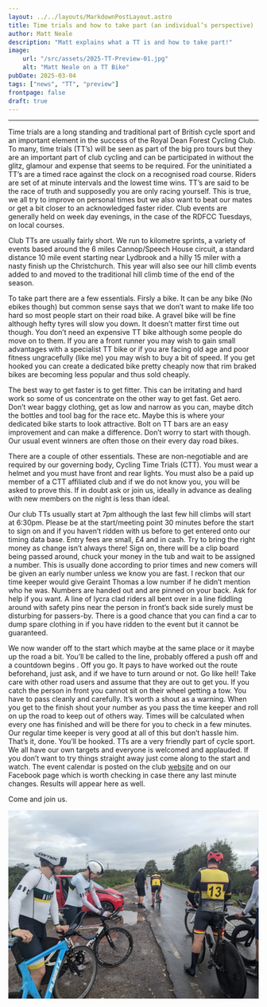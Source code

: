 ```yaml
---
layout: ../../layouts/MarkdownPostLayout.astro
title: Time trials and how to take part (an individual’s perspective)
author: Matt Neale
description: "Matt explains what a TT is and how to take part!"
image:
    url: "/src/assets/2025-TT-Preview-01.jpg"
    alt: "Matt Neale on a TT Bike"
pubDate: 2025-03-04
tags: ["news", "TT", "preview"]
frontpage: false
draft: true
---
```

****

Time trials are a long standing and traditional part of British cycle sport and an important element in the success of the Royal Dean Forest Cycling Club. To many, time trials (TT’s) will be seen as part of the big pro tours but they are an important part of club cycling and can be participated in without the glitz, glamour and expense that seems to be required. For the uninitiated a TT’s are a timed race against the clock on a recognised road course. Riders are set of at minute intervals and the lowest time wins. TT’s are said to be the race of truth and supposedly you are only racing yourself. This is true, we all try to improve on personal times but we also want to beat our mates or get a bit closer to an acknowledged faster rider.  Club events are generally held on week day evenings, in the case of the RDFCC  Tuesdays,  on local courses. 

Club TTs are usually fairly short. We run to kilometre sprints, a variety of events based around the 6 miles Cannop/Speech House circuit, a standard distance 10 mile event starting near Lydbrook and a hilly 15 miler with a nasty finish up the Christchurch. This year will also see our hill climb events added to and moved to the traditional hill climb time of the end of the season. 

To take part there are a few essentials. Firsly a bike. It can be any bike (No ebikes though) but common sense says that we don’t want to make life too hard so most people start on their road bike. A gravel bike will be fine although hefty tyres will slow you down. It doesn’t matter first time out though. You don’t need an expensive TT bike although some people do move on to them. If you are a front runner you may wish to gain small advantages with a specialist TT bike or if you are facing old age and poor fitness ungracefully (like me) you may wish to buy a bit of speed. If you get hooked you can create a dedicated bike pretty cheaply now that rim braked bikes are becoming less popular and thus sold cheaply. 

The best way to get faster is to get fitter. This can be irritating and hard work so some of us concentrate on the other way to get fast. Get aero. Don’t wear baggy clothing, get as low and narrow as you can, maybe ditch the bottles and tool bag for the race etc. Maybe this is where your dedicated bike starts to look attractive. Bolt on TT bars are an easy improvement and can make a difference. Don’t worry to start with though. Our usual event winners are often those on their every day road bikes. 

 There are a couple of other essentials. These are non-negotiable and are required by our governing body, Cycling Time Trials (CTT).  You must  wear a helmet and you must have front and rear lights. You must also be a paid up member of a CTT affiliated club and if we do not know you, you will be asked to prove this. If in doubt ask or join us, ideally in advance as dealing with new members on the night is less than ideal. 

Our club TTs usually start at 7pm although the last few hill climbs will start at 6:30pm. Please be at the start/meeting point 30 minutes before the start to sign on and if you haven’t ridden with us before to get entered onto our timing data base. Entry fees are small, £4 and in cash. Try to bring the right money as change isn’t always there! Sign on, there will be a clip board being passed around, chuck your money in the tub and wait to be assigned a number. This is usually done according to prior times and new comers will be given an early number unless we know you are fast. I reckon that our time keeper would give Geraint Thomas a low number if he didn’t mention who he was. Numbers are handed out and are pinned on your back. Ask for help if you want. A line of lycra clad riders all bent over in a line fiddling around with safety pins near the person in front’s back side surely must be disturbing for passers-by.  There is a good chance that you can find a car to dump spare clothing in if you have ridden to the event but it cannot be guaranteed. 

We now wander off to the start which maybe at the same place or it maybe up the road a bit. You’ll be called to the line, probably offered a push off and a countdown begins . Off you go. It pays to have worked out the route beforehand, just ask, and if we have to turn around or not. Go like hell! Take care with other road users and assume that they are out to get you. If you catch the person in front you cannot sit on their wheel getting a tow. You have to pass cleanly and carefully. It’s worth a shout as a warning. When you get to the finish shout your number as you pass the time keeper and roll on up the road to keep out of others way. Times will be calculated when every one has finished and will be there for you to check in a few minutes. Our regular time keeper is very good at all of this but don’t hassle him. 
That’s it, done. You’ll be hooked. TTs are a very friendly part of cycle sport. We all have our own targets and everyone is welcomed and applauded. If you don’t want to try things straight away just come along to the start and watch. The event calendar is posted on the club <a href="https://rdfcc.org.uk/timetrials/" target="_blank">website</a> and on our Facebook page which is worth checking in case there any last minute changes. Results will appear here as well. 

Come and join us.


![Start of a TT](../../assets/2025-TT-Preview-02.jpg)


